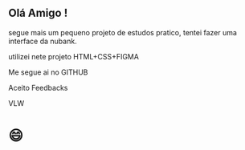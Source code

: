 ## Olá Amigo !

segue mais um pequeno projeto de estudos pratico, tentei fazer uma interface da nubank.

utilizei nete projeto HTML+CSS+FIGMA

Me segue ai no GITHUB 

Aceito Feedbacks

VLW  

# :smile:



